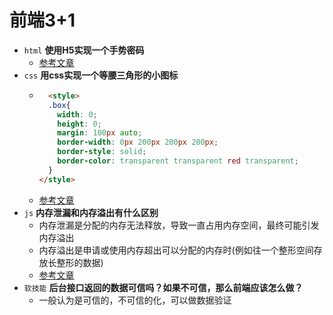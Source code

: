 # 前端3+1 
- `html` **使用H5实现一个手势密码**
  - [参考文章](https://blog.csdn.net/weixin_34013044/article/details/93798067)
- `css` **用css实现一个等腰三角形的小图标**
  - ```html
      <style>
      .box{
        width: 0;
        height: 0;
        margin: 100px auto;
        border-width: 0px 200px 200px 200px;
        border-style: solid;
        border-color: transparent transparent red transparent;
      }
    </style>
    ```
  - [参考文章](https://www.cnblogs.com/wcf52web/p/5608272.html)
- `js` **内存泄漏和内存溢出有什么区别**
  - 内存泄漏是分配的内存无法释放，导致一直占用内存空间，最终可能引发内存溢出
  - 内存溢出是申请或使用内存超出可以分配的内存时(例如往一个整形空间存放长整形的数据)
  - [参考文章](https://blog.csdn.net/buutterfly/article/details/6617375)
- `软技能` **后台接口返回的数据可信吗？如果不可信，那么前端应该怎么做？**
  - 一般认为是可信的，不可信的化，可以做数据验证